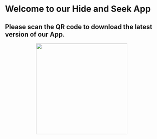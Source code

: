 # Welcome to our Hide and Seek App
## Please scan the QR code to download the latest version of our App.
<p align="center">
<img width="300" height="300" src="![QR](QR.png)">
</p>
